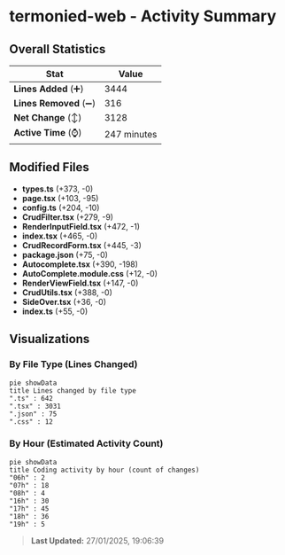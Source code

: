 # termonied-web - Activity Summary 

## Overall Statistics

| Stat                   | Value                                                             |
| ---------------------- | ----------------------------------------------------------------- |
| **Lines Added** (➕)   | 3444                                          |
| **Lines Removed** (➖) | 316                                        |
| **Net Change** (↕)    | 3128                |
| **Active Time** (⌚)   | 247 minutes |


## Modified Files
- **types.ts** (+373, -0)
- **page.tsx** (+103, -95)
- **config.ts** (+204, -10)
- **CrudFilter.tsx** (+279, -9)
- **RenderInputField.tsx** (+472, -1)
- **index.tsx** (+465, -0)
- **CrudRecordForm.tsx** (+445, -3)
- **package.json** (+75, -0)
- **Autocomplete.tsx** (+390, -198)
- **AutoComplete.module.css** (+12, -0)
- **RenderViewField.tsx** (+147, -0)
- **CrudUtils.tsx** (+388, -0)
- **SideOver.tsx** (+36, -0)
- **index.ts** (+55, -0)

## Visualizations

### By File Type (Lines Changed)

```mermaid
pie showData
title Lines changed by file type
".ts" : 642
".tsx" : 3031
".json" : 75
".css" : 12
```

### By Hour (Estimated Activity Count)

```mermaid
pie showData
title Coding activity by hour (count of changes)
"06h" : 2
"07h" : 18
"08h" : 4
"16h" : 30
"17h" : 45
"18h" : 36
"19h" : 5
```


> **Last Updated:** 27/01/2025, 19:06:39